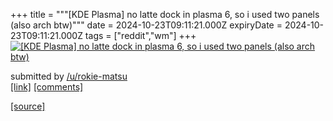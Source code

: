 +++
title = """[KDE Plasma] no latte dock in plasma 6, so i used two panels (also arch btw)"""
date = 2024-10-23T09:11:21.000Z
expiryDate = 2024-10-23T09:11:21.000Z
tags = ["reddit","wm"]
+++
[![ [KDE Plasma] no latte dock in plasma 6, so i used two panels (also arch btw) ](https://preview.redd.it/9jkz1dzu2hwd1.png?width=640&crop=smart&auto=webp&s=df2aa91c30790036879b128cba083640f077fa04 " [KDE Plasma] no latte dock in plasma 6, so i used two panels (also arch btw) ")](https://www.reddit.com/r/unixporn/comments/1ga64o6/kde_plasma_no_latte_dock_in_plasma_6_so_i_used/)

submitted by [/u/rokie-matsu](https://www.reddit.com/user/rokie-matsu)  
[\[link\]](https://i.redd.it/9jkz1dzu2hwd1.png) [\[comments\]](https://www.reddit.com/r/unixporn/comments/1ga64o6/kde_plasma_no_latte_dock_in_plasma_6_so_i_used/)

[[source]](https://www.reddit.com/r/unixporn/comments/1ga64o6/kde_plasma_no_latte_dock_in_plasma_6_so_i_used/)
